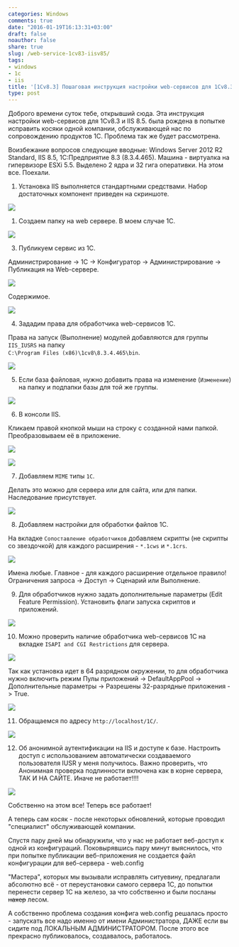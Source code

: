 ```yaml
---
categories: Windows
comments: true
date: "2016-01-19T16:13:31+03:00"
draft: false
noauthor: false
share: true
slug: /web-service-1cv83-iisv85/
tags:
- windows
- 1c
- iis
title: '[1Cv8.3] Пошаговая инструкция настройки web-сервисов для 1Сv8.3 и IIS 8.5'
type: post
---
```


Доброго времени суток тебе, открывший сюда. Эта инструкция настройки web-сервисов для 1Сv8.3 и IIS 8.5. была рождена в попытке исправить косяки одной компании, обслуживающей нас по сопровождению продуктов 1С. Проблема так же будет рассмотрена.

Воизбежание вопросов следующие вводные: Windows Server 2012 R2 Standard, IIS 8.5, 1С:Предприятие 8.3 (8.3.4.465). Машина - виртуалка на гипервизоре ESXi 5.5. Выделено 2 ядра и 32 гига оперативки. На этом все. Поехали.

1) Установка IIS выполняется стандартными средствами. Набор достаточных компонент приведен на скриншоте.

![](img/001.jpg)

1) Создаем папку на web сервере. В моем случае 1С.

![](img/002.jpg)

3) Публикуем сервис из 1С. 

Администрирование -> 1С -> Конфигуратор -> Администрирование -> Публикация на Web-сервере.

![](img/003.jpg)

Содержимое.

![](img/004.jpg)

4) Зададим права для обработчика web-сервисов 1С.

Права на запуск (Выполнение) модулей добавляются для группы `IIS_IUSRS` на папку  
`C:\Program Files (x86)\1cv8\8.3.4.465\bin`.

![](img/005.jpg)

5) Если база файловая, нужно добавить права на изменение (`Изменение`) на папку и подпапки базы для той же группы.

![](img/006.jpg)

6) В консоли IIS. 

Кликаем правой кнопкой мыши на строку с созданной нами папкой.  Преобразовываем её в приложение.

![](img/007.jpg)

![](img/008.jpg)

7) Добавляем `MIME` типы `1С`.

Делать это можно для сервера или для сайта, или для папки. Наследование присутствует.

![](img/009.jpg)

8) Добавляем настройки для обработки файлов 1С.

На вкладке `Сопоставление обработчиков` добавляем скрипты (не скрипты со звездочкой) для каждого расширения - `*.1cws` и `*.1crs`.

![](img/010.jpg)

Имена любые. Главное - для каждого расширение отдельное правило! Ограничения запроса -> Доступ -> Сценарий или Выполнение.

9) Для обработчиков нужно задать дополнительные параметры (Edit Feature Permission). Установить флаги запуска скриптов и приложений.

![](img/011.jpg)

10) Можно проверить наличие обработчика web-сервисов 1С на вкладке `ISAPI and CGI Restrictions` для сервера.

![](img/012.jpg)

Так как установка идет в 64 разрядном окружении, то для обработчика нужно включить режим Пулы приложений -> DefaultAppPool -> Дополнительные параметры -> Разрешены 32-разрядные приложения -> True.

![](img/013.jpg)

11) Обращаемся по адресу `http://localhost/1C/`.

![](img/014.jpg)

12) Об анонимной аутентификации на IIS и доступе к базе. Настроить доступ с использованием автоматически создаваемого пользователя IUSR у меня получилось. Важно проверить, что Анонимная проверка подлинности включена как в корне сервера, ТАК И НА САЙТЕ. Иначе не работает!!!!

![](img/015.jpg)

Собственно на этом все! Теперь все работает!

А теперь сам косяк - после некоторых обновлений, которые проводил "специалист" обслуживающей компании.

Спустя пару дней мы обнаружили, что у нас не работает веб-доступ к одной из конфигураций. Поковырявшись пару минут выяснилось, что при попытке публикации веб-приложения не создается файл конфигурации для веб-сервера - web.config

"Мастера", которых мы вызывали исправлять ситуевину, предлагали абсолютно всё - от переустановки самого сервера 1С, до попытки перенести сервер 1С на железо, за что собственно и были посланы ~~нахер~~ лесом.

А собственно проблема создания конфига web.config решалась просто - запускать все надо именно от имени Администратора, ДАЖЕ если вы сидите под ЛОКАЛЬНЫМ АДМИНИСТРАТОРОМ. После этого все прекрасно публиковалось, создавалось, работалось.
